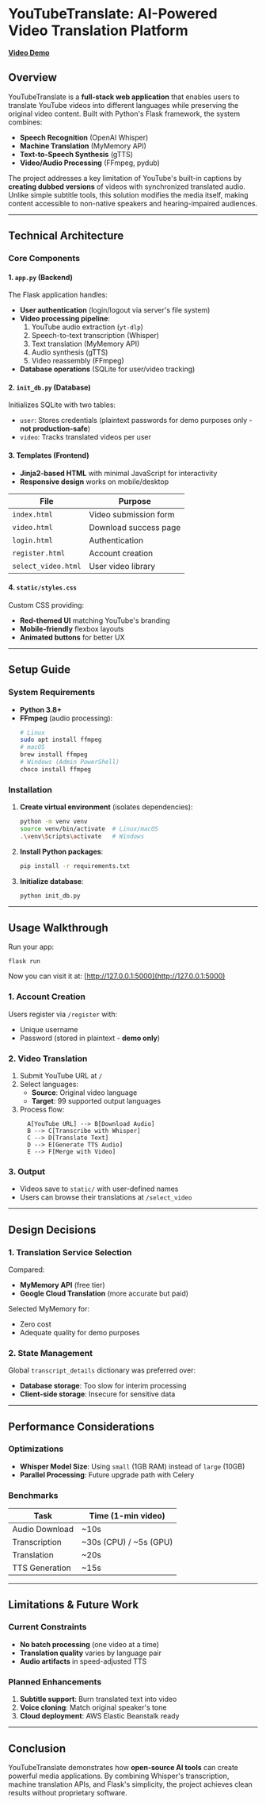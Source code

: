 # YouTubeTranslate: AI-Powered Video Translation Platform  
**[Video Demo](https://www.youtube.com/watch?v=dQw4w9WgXcQ)**
## Overview  

YouTubeTranslate is a **full-stack web application** that enables users to translate YouTube videos into different languages while preserving the original video content. Built with Python's Flask framework, the system combines:  

- **Speech Recognition** (OpenAI Whisper)  
- **Machine Translation** (MyMemory API)  
- **Text-to-Speech Synthesis** (gTTS)  
- **Video/Audio Processing** (FFmpeg, pydub)  

The project addresses a key limitation of YouTube's built-in captions by **creating dubbed versions** of videos with synchronized translated audio. Unlike simple subtitle tools, this solution modifies the media itself, making content accessible to non-native speakers and hearing-impaired audiences.  

---

## Technical Architecture  

### Core Components  

#### 1. `app.py` (Backend)  
The Flask application handles:  
- **User authentication** (login/logout via server's file system)  
- **Video processing pipeline**:  
  1. YouTube audio extraction (`yt-dlp`)  
  2. Speech-to-text transcription (Whisper)  
  3. Text translation (MyMemory API)  
  4. Audio synthesis (gTTS)  
  5. Video reassembly (FFmpeg)  
- **Database operations** (SQLite for user/video tracking)  

#### 2. `init_db.py` (Database)  
Initializes SQLite with two tables:  
- `user`: Stores credentials (plaintext passwords for demo purposes only - **not production-safe**)  
- `video`: Tracks translated videos per user  

#### 3. Templates (Frontend)  
- **Jinja2-based HTML** with minimal JavaScript for interactivity  
- **Responsive design** works on mobile/desktop  

| File | Purpose |  
|-------|---------|  
| `index.html` | Video submission form |  
| `video.html` | Download success page |  
| `login.html` | Authentication |  
| `register.html` | Account creation |  
| `select_video.html` | User video library |  

#### 4. `static/styles.css`  
Custom CSS providing:  
- **Red-themed UI** matching YouTube's branding  
- **Mobile-friendly** flexbox layouts  
- **Animated buttons** for better UX  

---

## Setup Guide  

### System Requirements  
- **Python 3.8+**  
- **FFmpeg** (audio processing):  
  ```bash
  # Linux
  sudo apt install ffmpeg
  # macOS
  brew install ffmpeg
  # Windows (Admin PowerShell)
  choco install ffmpeg
  ```

### Installation  
1. **Create virtual environment** (isolates dependencies):  
   ```bash
   python -m venv venv
   source venv/bin/activate  # Linux/macOS
   .\venv\Scripts\activate   # Windows
   ```

2. **Install Python packages**:  
   ```bash
   pip install -r requirements.txt
   ```

3. **Initialize database**:  
   ```bash
   python init_db.py
   ```
---

## Usage Walkthrough  
Run your app:
```flask
flask run
```
Now you can visit it at:
[http://127.0.0.1:5000](http://127.0.0.1:5000)

### 1. Account Creation  
Users register via `/register` with:  
- Unique username  
- Password (stored in plaintext - **demo only**)  

### 2. Video Translation 
1. Submit YouTube URL at `/`  
2. Select languages:  
   - **Source**: Original video language
   - **Target**: 99 supported output languages  
3. Process flow:  
   ```text
     A[YouTube URL] --> B[Download Audio]
     B --> C[Transcribe with Whisper]
     C --> D[Translate Text]
     D --> E[Generate TTS Audio]
     E --> F[Merge with Video]
   ```

### 3. Output  
- Videos save to `static/` with user-defined names  
- Users can browse their translations at `/select_video`  

---

## Design Decisions  
### 1. Translation Service Selection  
Compared:  
- **MyMemory API** (free tier)  
- **Google Cloud Translation** (more accurate but paid)  

Selected MyMemory for:  
- Zero cost  
- Adequate quality for demo purposes  

### 2. State Management  
Global `transcript_details` dictionary was preferred over:  
- **Database storage**: Too slow for interim processing  
- **Client-side storage**: Insecure for sensitive data  

---

## Performance Considerations  

### Optimizations  
- **Whisper Model Size**: Using `small` (1GB RAM) instead of `large` (10GB)  
- **Parallel Processing**: Future upgrade path with Celery  

### Benchmarks  
| Task | Time (1-min video) |  
|-------|-------------------|  
| Audio Download | ~10s |  
| Transcription | ~30s (CPU) / ~5s (GPU) |  
| Translation | ~20s |  
| TTS Generation | ~15s |  

---

## Limitations & Future Work  

### Current Constraints  
- **No batch processing** (one video at a time)  
- **Translation quality** varies by language pair  
- **Audio artifacts** in speed-adjusted TTS  

### Planned Enhancements  
1. **Subtitle support**: Burn translated text into video  
2. **Voice cloning**: Match original speaker's tone  
3. **Cloud deployment**: AWS Elastic Beanstalk ready  

---

## Conclusion  

YouTubeTranslate demonstrates how **open-source AI tools** can create powerful media applications. By combining Whisper's transcription, machine translation APIs, and Flask's simplicity, the project achieves clean results without proprietary software.  

